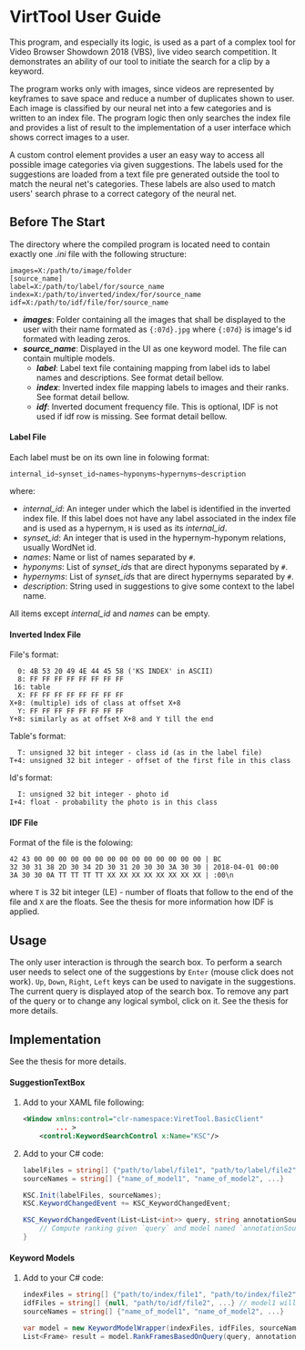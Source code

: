 VirtTool User Guide
===================

This program, and especially its logic, is used as a part of a complex tool
for Video Browser Showdown 2018 (VBS), live video search competition.
It demonstrates an ability of our tool to initiate the search for a clip
by a keyword.

The program works only with images, since videos are represented by keyframes
to save space and reduce a number of duplicates shown to user. Each image is
classified by our neural net into a few categories and is written to an index file.
The program logic then only searches the index file and provides a list of result
to the implementation of a user interface which shows correct images to a user.

A custom control element provides a user an easy way to access all possible
image categories via given suggestions. The labels used for the suggestions are loaded from a
text file pre generated outside the tool to match the neural net's categories.
These labels are also used to match users' search phrase to a correct category of the neural net.

## Before The Start
The directory where the compiled program is located need to contain exactly one *.ini*
file with the following structure:

    images=X:/path/to/image/folder
    [source_name]
    label=X:/path/to/label/for/source_name
    index=X:/path/to/inverted/index/for/source_name
    idf=X:/path/to/idf/file/for/source_name

- ***images***: Folder containing all the images that shall be displayed to the user with their name formated as `{:07d}.jpg`
                where `{:07d}` is image's id formated with leading zeros.
- ***source\_name***: Displayed in the UI as one keyword model. The file can contain multiple models.
  - ***label***: Label text file containing mapping from label ids to label names and descriptions.
                 See format detail bellow.
  - ***index***: Inverted index file mapping labels to images and their ranks. See format detail bellow.
  - ***idf***: Inverted document frequency file. This is optional, IDF is not used if idf row is missing. See format detail bellow.


#### Label File
Each label must be on its own line in folowing format:

    internal_id~synset_id~names~hyponyms~hypernyms~description

where:
- *internal\_id*: An integer under which the label is identified in the inverted index file.
                  If this label does not have any label associated in the index file and is used as a hypernym, `H` is used as its *internal\_id*.
- *synset\_id*: An integer that is used in the hypernym-hyponym relations, usually WordNet id.
- *names*: Name or list of names separated by `#`.
- *hyponyms*: List of *synset\_id*s that are direct hyponyms separated by `#`.
- *hypernyms*: List of *synset\_id*s that are direct hypernyms separated by `#`.
- *description*: String used in suggestions to give some context to the label name.

All items except *internal\_id* and *names* can be empty.


#### Inverted Index File

File's format:

	  0: 4B 53 20 49 4E 44 45 58 ('KS INDEX' in ASCII)
	  8: FF FF FF FF FF FF FF FF
	 16: table
	  X: FF FF FF FF FF FF FF FF
	X+8: (multiple) ids of class at offset X+8
	  Y: FF FF FF FF FF FF FF FF
	Y+8: similarly as at offset X+8 and Y till the end

Table's format:

	  T: unsigned 32 bit integer - class id (as in the label file)
	T+4: unsigned 32 bit integer - offset of the first file in this class

Id's format:

	  I: unsigned 32 bit integer - photo id
	I+4: float - probability the photo is in this class

#### IDF File
Format of the file is the folowing:

    42 43 00 00 00 00 00 00 00 00 00 00 00 00 00 00 | BC              
    32 30 31 38 2D 30 34 2D 30 31 20 30 30 3A 30 30 | 2018-04-01 00:00
    3A 30 30 0A TT TT TT TT XX XX XX XX XX XX XX XX | :00\n

where `T` is 32 bit integer (LE) - number of floats that follow to the end of the file and `X` are the floats.
See the thesis for more information how IDF is applied.

## Usage

The only user interaction is through the search box.
To perform a search user needs to select one of the suggestions by `Enter` (mouse click does not work).
`Up`, `Down`, `Right`, `Left` keys can be used to navigate in the suggestions.
The current query is displayed atop of the search box. To remove any part of the query or to change any logical symbol, click on it.
See the thesis for more details.

## Implementation
See the thesis for more details.

#### SuggestionTextBox

1. Add to your XAML file following:
    ```xml
    <Window xmlns:control="clr-namespace:ViretTool.BasicClient"
            ... >
        <control:KeywordSearchControl x:Name="KSC"/>
    ```
2. Add to your C# code:
    ```csharp
    labelFiles = string[] {"path/to/label/file1", "path/to/label/file2", ...}
    sourceNames = string[] {"name_of_model1", "name_of_model2", ...}

    KSC.Init(labelFiles, sourceNames);
    KSC.KeywordChangedEvent += KSC_KeywordChangedEvent;

    KSC_KeywordChangedEvent(List<List<int>> query, string annotationSource) { 
        // Compute ranking given `query` and model named `annotationSource`.
    }
    ```

#### Keyword Models

1. Add to your C# code:
    ```csharp
    indexFiles = string[] {"path/to/index/file1", "path/to/index/file2", ...}
    idfFiles = string[] {null, "path/to/idf/file2", ...} // model1 will not use IDF
    sourceNames = string[] {"name_of_model1", "name_of_model2", ...}

    var model = new KeywordModelWrapper(indexFiles, idfFiles, sourceNames);
    List<Frame> result = model.RankFramesBasedOnQuery(query, annotationSource);
    ```